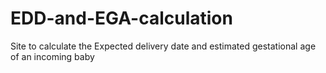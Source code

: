 # EDD-and-EGA-calculation
Site to calculate the Expected delivery date and estimated gestational age of an incoming baby
